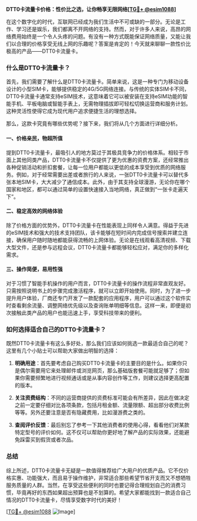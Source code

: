 **DTT0卡流量卡价格：性价比之选，让你畅享无限网络[[TG💪+ @esim1088](https://t.me/s/esim1088)]**

在这个数字化的时代，互联网已经成为我们生活中不可或缺的一部分。无论是工作、学习还是娱乐，我们都离不开网络的支持。然而，对于许多人来说，高昂的网络费用始终是一个令人头疼的问题。有没有一种方式既能保证网络质量，又能让我们以合理的价格享受无线上网的乐趣呢？答案是肯定的！今天就来聊聊一款性价比极高的产品——DTT0卡流量卡。

### 什么是DTT0卡流量卡？

首先，我们需要了解什么是DTT0卡流量卡。简单来说，这是一种专门为移动设备设计的小型SIM卡，能够提供稳定的4G/5G网络连接。与传统的实体SIM卡不同，DTT0卡流量卡通常支持eSIM技术，这意味着它可以被安装在支持eSIM功能的智能手机、平板电脑或智能手表上，无需物理插拔即可轻松切换运营商和服务计划。这种灵活性使得它成为现代用户追求便捷生活的理想选择。

那么，这款卡究竟有哪些优势呢？接下来，我们将从几个方面进行详细分析。

#### 一、价格亲民，物超所值

提到DTT0卡流量卡，最吸引人的地方莫过于其极具竞争力的价格体系。相较于市面上其他同类产品，DTT0卡流量卡不仅提供了更为优惠的资费方案，还经常推出各种促销活动和折扣套餐，让每一位用户都能以更低的成本享受到优质的网络服务。例如，对于经常需要出差或者旅行的人来说，一张DTT0卡流量卡可以替代多张本地SIM卡，大大减少了通信成本。此外，由于其支持全球漫游，无论你在哪个国家和地区，都可以通过简单的设置快速接入当地网络，真正做到“一张卡走遍天下”。

#### 二、稳定高效的网络体验

除了价格方面的优势外，DTT0卡流量卡在性能表现上同样令人满意。得益于先进的eSIM技术和强大的技术支持团队，该卡能够在短时间内完成信号搜索并建立连接，确保用户随时随地都能获得流畅的上网体验。无论是在线观看高清视频、下载大型文件，还是参与远程会议，DTT0卡流量卡都能够轻松应对，满足你的多样化需求。

#### 三、操作简便，易用性强

对于习惯了智能手机操作的用户而言，DTT0卡流量卡的操作流程非常直观友好。只需按照说明书上的步骤完成激活程序，就可以立即开始使用。同时，为了进一步提升用户体验，厂商还专门开发了一款配套的应用程序，用户可以通过这个软件实时查看剩余流量、调整网络优先级以及查询账单明细等信息。这样一来，即便是初次接触此类产品的用户也能迅速上手，享受科技带来的便利。

### 如何选择适合自己的DTT0卡流量卡？

既然DTT0卡流量卡有这么多好处，那么我们应该如何挑选一款最适合自己的呢？这里有几个小贴士可以帮助大家做出明智的选择：

1. **明确用途**：首先要考虑自己购买DTT0卡流量卡的主要目的是什么。如果你只是偶尔需要用它来处理邮件或浏览网页，那么基础版套餐可能就足够了；但如果你需要频繁地进行视频通话或是从事内容创作等工作，则建议选择更高配置的版本。

2. **关注资费结构**：不同的运营商提供的资费标准可能会有所差异，因此在做决定之前一定要仔细对比各项条款，包括月租金额、流量限额、超出部分收费比例等等。另外还要注意是否有隐藏费用，比如漫游费之类的。

3. **查阅评价反馈**：最后别忘了参考一下其他消费者的使用心得，看看他们对某款特定型号的评价如何。这不仅可以帮助你更好地了解产品的实际效果，还能避免踩雷买到假货或者次品。

### 总结

综上所述，DTT0卡流量卡无疑是一款值得推荐给广大用户的优质产品。它不仅价格实惠、功能强大，而且易于操作维护，非常适合那些希望节省开支而又不想牺牲服务质量的人群。当然，在享受这些便利的同时也要记得合理规划自己的消费习惯，毕竟再好的东西如果超出预算也是不划算的。希望大家都能找到一款适合自己情况的DTT0卡流量卡，尽情享受数字时代的美好！

[[TG💪+ @esim1088](https://t.me/s/esim1088) ![Image](https://i.postimg.cc/4NQfJmqS/Snipaste-2025-05-13-00-14-12.png)]